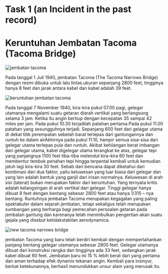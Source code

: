 # Task 1 (an Incident in the past record)
# Keruntuhan Jembatan Tacoma (Tacoma Bridge)
![jembatan tacoma](https://user-images.githubusercontent.com/61347964/94345481-619d1400-0050-11eb-93de-80c7d5ea6d0f.jpg)

Pada tanggal 1 Juli 1940, jembatan Tacoma (The Tacoma Narrows Bridge) dengan resmi dibuka untuk lalu lintas.ukuran sepanjang 2800 feet, tingginya hanya 8 feet dan jarak antara kabel dan kabel adalah 39 feet.

![keruntuhan jembatan tacoma](https://user-images.githubusercontent.com/61347964/94345476-50540780-0050-11eb-9ec4-b5523b38e1b3.jpg)

Pada tanggal 7 November 1940, kira-kira pukul 07.00 pagi, gelegar utamanya mengalami suatu getaran diarah vertikal yang berlangsung selama 3 jam. Ketika itu angin bertiup dengan kecepatan 35 sampai 42 miles per jam.
Pada pukul 10.30 terjadilah patahan pertama.Pada pukul 11.00 patahan yang sesungguhnya terjadi. Sepanjang 600 feet dari gelagar utama di dekat titik perempatan sebelah barat terlepas dari gantungannya dan runtuh ke dalam airAkhirnya pada pukul 11.10, hampir semua sisa-sisa dari gelegar utama terlepas pula dan runtuh. Akibat kehilangan berat imbangan dari gelegar utama, kabel digelegar utama terangkat ke atas, gelegar tepi yang panjangnya 1100 feet tiba-tiba melendut kira-kira 60 feet dan membentur tembok penahan tepi hingga terpental kembali untuk kemudian jatuh lagi kira-kira 30 feet.
Sebab dari bencana dapat diketahui dari kombinasi dari dua faktor, yaitu keluwesan yang luar biasa dari gelegar dan yang lain adalah bentuk yang ganjil dari irisan normalnya. Keluwesan di arah sisi (lateral) bukan merupakan faktor dari keruntuhan. Yang ternyata kritis adalah kelangsingan di arah vertikal dari gelegar. Tinggi gelegar hanya dibuat 8 feet dengan bentang sebesar 2800 feet atau hanya 1/315 – nya bentang.
Runtuhnya jembatan Tacoma merupakan kegagalan yang paling spektakuler dalam sejarah jembatan, tetapi sekaligus telah merupakan sumbangan yang berharga bagi pemecahan persoalan getaran pada jembatan gantung dan karenanya telah menimbulkan pengertian akan suatu gejala yang disebut ketidakstabilan aerodynamica.

![new tacoma narrows bridge](https://user-images.githubusercontent.com/61347964/94345456-2e5a8500-0050-11eb-814c-2f89c91f62a3.jpg)

jembatan Tacoma yang baru telah berdiri kembali dengan mempertahankan panjang bentang gelegar utamanya sebesar 2800 feet. Gelegar utamanya dibuat dari konstruksi rangka dan tingginya ada 33 feet, sedangkan jarak kabel dibuat 60 feet. Jembatan baru ini 15 % lebih berat dari yang pertama dan aman terhadap efek dynamis tekanan angin. Kembali para insinyur, berkat ketekunannya, berhasil menundukkan unsur alam yang merusak itu.
